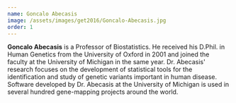 ```yaml
---
name: Goncalo Abecasis
image: /assets/images/get2016/Goncalo-Abecasis.jpg
order: 1
---
```


**Goncalo Abecasis** is a Professor of Biostatistics. He received his D.Phil. in Human Genetics from the University of Oxford in 2001 and joined the faculty at the University of Michigan in the same year. Dr. Abecasis' research focuses on the development of statistical tools for the identification and study of genetic variants important in human disease. Software developed by Dr. Abecasis at the University of Michigan is used in several hundred gene-mapping projects around the world.
